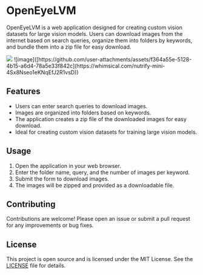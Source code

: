 # OpenEyeLVM

OpenEyeLVM is a web application designed for creating custom vision datasets for large vision models. Users can download images from the internet based on search queries, organize them into folders by keywords, and bundle them into a zip file for easy download.

<img src="https://whimsical.com/nutrify-mini-4Sx8Nseo1eKNqEfJ2R1vsD">
![image]([https://github.com/user-attachments/assets/f364a55e-5128-4b15-a6d4-78a5e33f842c](https://whimsical.com/nutrify-mini-4Sx8Nseo1eKNqEfJ2R1vsD))


## Features

- Users can enter search queries to download images.
- Images are organized into folders based on keywords.
- The application creates a zip file of the downloaded images for easy download.
- Ideal for creating custom vision datasets for training large vision models.


## Usage

1. Open the application in your web browser.
2. Enter the folder name, query, and the number of images per keyword.
3. Submit the form to download images.
4. The images will be zipped and provided as a downloadable file.

## Contributing

Contributions are welcome! Please open an issue or submit a pull request for any improvements or bug fixes.

## License

This project is open source and is licensed under the MIT License. See the [LICENSE](LICENSE) file for details.
